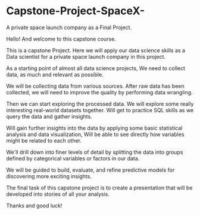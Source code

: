 # Capstone-Project-SpaceX-
A private space launch company as a Final Project.

Hello! And welcome to this capstone course.  

This is a capstone Project. Here we will apply our data science skills as a Data scientist for a private space launch company in this project.    

As a starting point of almost all data science projects, We need to collect data, as much and relevant as possible.

We will be collecting data from various sources. After raw data has been collected, we will need to improve the quality by performing data wrangling. 

Then we can start exploring the processed data.  We will explore some really interesting real-world datasets together. Will get to practice  SQL skills as we query the data and gather insights.  

Will gain further insights into the data by applying some basic statistical analysis and data visualization, Will be able to see directly how variables might be related to each other.   

 We'll drill down into finer levels of detail by splitting the data into groups defined by categorical variables or factors in our data.  

We will be guided to build, evaluate, and refine predictive models for discovering more exciting insights. 

The final task of this capstone project is to create a presentation that will be developed into stories of all your analysis.

Thanks and good luck! 
